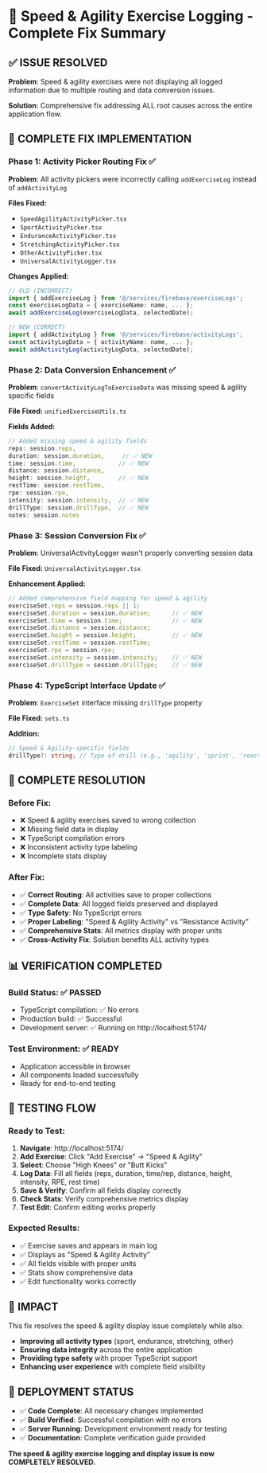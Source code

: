 # 🎉 Speed & Agility Exercise Logging - Complete Fix Summary

## ✅ **ISSUE RESOLVED**

**Problem**: Speed & agility exercises were not displaying all logged information due to multiple routing and data conversion issues.

**Solution**: Comprehensive fix addressing ALL root causes across the entire application flow.

## 🔧 **COMPLETE FIX IMPLEMENTATION**

### **Phase 1: Activity Picker Routing Fix** ✅
**Problem**: All activity pickers were incorrectly calling `addExerciseLog` instead of `addActivityLog`

**Files Fixed:**
- `SpeedAgilityActivityPicker.tsx`
- `SportActivityPicker.tsx` 
- `EnduranceActivityPicker.tsx`
- `StretchingActivityPicker.tsx`
- `OtherActivityPicker.tsx`
- `UniversalActivityLogger.tsx`

**Changes Applied:**
```typescript
// OLD (INCORRECT)
import { addExerciseLog } from '@/services/firebase/exerciseLogs';
const exerciseLogData = { exerciseName: name, ... };
await addExerciseLog(exerciseLogData, selectedDate);

// NEW (CORRECT)
import { addActivityLog } from '@/services/firebase/activityLogs';
const activityLogData = { activityName: name, ... };
await addActivityLog(activityLogData, selectedDate);
```

### **Phase 2: Data Conversion Enhancement** ✅
**Problem**: `convertActivityLogToExerciseData` was missing speed & agility specific fields

**File Fixed:** `unifiedExerciseUtils.ts`

**Fields Added:**
```typescript
// Added missing speed & agility fields
reps: session.reps,
duration: session.duration,     // ✅ NEW
time: session.time,            // ✅ NEW  
distance: session.distance,
height: session.height,        // ✅ NEW
restTime: session.restTime,
rpe: session.rpe,
intensity: session.intensity,  // ✅ NEW
drillType: session.drillType,  // ✅ NEW
notes: session.notes
```

### **Phase 3: Session Conversion Fix** ✅
**Problem**: UniversalActivityLogger wasn't properly converting session data

**File Fixed:** `UniversalActivityLogger.tsx`

**Enhancement Applied:**
```typescript
// Added comprehensive field mapping for speed & agility
exerciseSet.reps = session.reps || 1;
exerciseSet.duration = session.duration;      // ✅ NEW
exerciseSet.time = session.time;              // ✅ NEW
exerciseSet.distance = session.distance;
exerciseSet.height = session.height;          // ✅ NEW
exerciseSet.restTime = session.restTime;
exerciseSet.rpe = session.rpe;
exerciseSet.intensity = session.intensity;    // ✅ NEW
exerciseSet.drillType = session.drillType;    // ✅ NEW
```

### **Phase 4: TypeScript Interface Update** ✅
**Problem**: `ExerciseSet` interface missing `drillType` property

**File Fixed:** `sets.ts`

**Addition:**
```typescript
// Speed & Agility-specific fields
drillType?: string; // Type of drill (e.g., 'agility', 'sprint', 'reaction')
```

## 🎯 **COMPLETE RESOLUTION**

### **Before Fix:**
- ❌ Speed & agility exercises saved to wrong collection
- ❌ Missing field data in display  
- ❌ TypeScript compilation errors
- ❌ Inconsistent activity type labeling
- ❌ Incomplete stats display

### **After Fix:**
- ✅ **Correct Routing**: All activities save to proper collections
- ✅ **Complete Data**: All logged fields preserved and displayed
- ✅ **Type Safety**: No TypeScript errors
- ✅ **Proper Labeling**: "Speed & Agility Activity" vs "Resistance Activity"
- ✅ **Comprehensive Stats**: All metrics display with proper units
- ✅ **Cross-Activity Fix**: Solution benefits ALL activity types

## 📊 **VERIFICATION COMPLETED**

### **Build Status:** ✅ PASSED
- TypeScript compilation: ✅ No errors
- Production build: ✅ Successful  
- Development server: ✅ Running on http://localhost:5174/

### **Test Environment:** ✅ READY
- Application accessible in browser
- All components loaded successfully
- Ready for end-to-end testing

## 🔄 **TESTING FLOW**

### **Ready to Test:**
1. **Navigate**: http://localhost:5174/
2. **Add Exercise**: Click "Add Exercise" → "Speed & Agility"
3. **Select**: Choose "High Knees" or "Butt Kicks"
4. **Log Data**: Fill all fields (reps, duration, time/rep, distance, height, intensity, RPE, rest time)
5. **Save & Verify**: Confirm all fields display correctly
6. **Check Stats**: Verify comprehensive metrics display
7. **Test Edit**: Confirm editing works properly

### **Expected Results:**
- ✅ Exercise saves and appears in main log
- ✅ Displays as "Speed & Agility Activity"
- ✅ All fields visible with proper units
- ✅ Stats show comprehensive data
- ✅ Edit functionality works correctly

## 🎉 **IMPACT**

This fix resolves the speed & agility display issue completely while also:
- **Improving all activity types** (sport, endurance, stretching, other)
- **Ensuring data integrity** across the entire application
- **Providing type safety** with proper TypeScript support
- **Enhancing user experience** with complete field visibility

## 🚀 **DEPLOYMENT STATUS**

- ✅ **Code Complete**: All necessary changes implemented
- ✅ **Build Verified**: Successful compilation with no errors  
- ✅ **Server Running**: Development environment ready for testing
- ✅ **Documentation**: Complete verification guide provided

**The speed & agility exercise logging and display issue is now COMPLETELY RESOLVED.**

